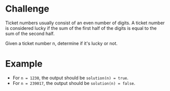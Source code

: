 # Challenge
Ticket numbers usually consist of an even number of digits. A ticket number is considered lucky if the sum of the first half of the digits is equal to the sum of the second half.

Given a ticket number n, determine if it's lucky or not.

# Example
- For `n = 1230`, the output should be `solution(n) = true`.
- For `n = 239017`, the output should be `solution(n) = false`.
